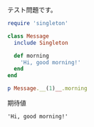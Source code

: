 テスト問題です。

```ruby
require 'singleton'

class Message
  include Singleton

  def morning
    'Hi, good morning!'
  end
end

p Message.__(1)__.morning
```

期待値

```
'Hi, good morning!'
```